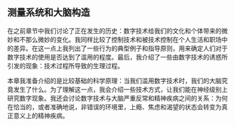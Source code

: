 ## 测量系统和大脑构造

  在之前章节中我们讨论了正在发生的历史：数字技术给我们的文化和个体带来的微妙和不那么微妙的变化。我同样比较了控制技术和被技术控制在个人生活和职场中的差异。在这一点上我列出了一些行为的典型例子和指导原则，用来确定人们对于数字技术的使用是否达到了滥用的程度。最后，我介绍了一些由数字技术的诱惑所引发的现象：技术过程所导致的生理过程。

  本章我准备介绍的是比较基础的科学原理：当我们滥用数字技术时，我们的大脑究竟发生了什么。为了理解这一点，我会介绍一些技术方式，让我们能在神经级别上研究数字现象。我还会讨论数字技术与大脑严重反常和精神疾病之间的关系：为何在恰当的，或者准确地说，非错误的环境里，上瘾、焦虑和渴望的状态会转变为真正意义上的精神疾病。